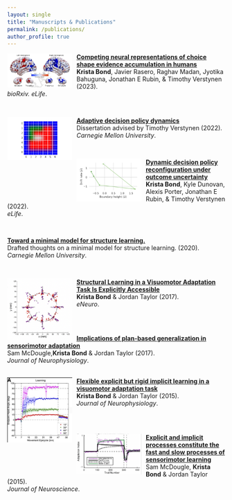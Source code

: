 ```yaml
---
layout: single
title: "Manuscripts & Publications"
permalink: /publications/
author_profile: true
---
```


<img align="left" src="/images/encoding_competition.png" width="150" style="margin-right:10px"/> <b>[Competing neural representations of choice shape evidence accumulation in humans](https://www.biorxiv.org/content/10.1101/2022.10.03.510668v1.full.pdf+html)</b> <br>
<b>Krista Bond</b>, Javier Rasero, Raghav Madan, Jyotika Bahuguna, Jonathan E Rubin, & Timothy Verstynen (2023).\
<i>bioRxiv.</i> <i> eLife</i>.



<br>

<img align="left" src="/files/final_block_animation.gif" width="150" style="margin-right:10px"/> <b>[Adaptive decision policy dynamics](https://www.cmu.edu/dietrich/psychology/cognitiveaxon/documents/bond_dissertation.pdf)</b> <br>
Dissertation advised by Timothy Verstynen (2022).\
<i>Carnegie Mellon University</i>.

<br>

<img align="left" src="/images/drift_bound_dynamic.png" width="150" style="margin-right:10px"/> <b>[Dynamic decision policy reconfiguration under outcome uncertainty](https://elifesciences.org/articles/65540)</b> <br>
<b>Krista Bond</b>, Kyle Dunovan, Alexis Porter, Jonathan E Rubin, & Timothy Verstynen (2022).\
<i>eLife</i>.


<br>


<!-- <img align="left" src="/files/final_block_animation.gif" width="150" style="margin-right:10px"/>  -->
<b>[Toward a minimal model for structure learning.](/files/bond_toward_minimal_SL.pdf)</b> <br>
Drafted thoughts on a minimal model for structure learning. (2020).\
<i>Carnegie Mellon University</i>.

<br>

<img align="left" src="/images/structured_priors.png" width="150" style="margin-right:10px"/> <b>[Structural Learning in a Visuomotor Adaptation Task Is Explicitly Accessible](https://www.ncbi.nlm.nih.gov/pmc/articles/PMC5572440)</b> <br>
<b>Krista Bond</b> & Jordan Taylor (2017).\
<i>eNeuro</i>.

<br>
<br>

<!-- <img align="left" src="/images/structured_priors.png" width="150" style="margin-right:10px"/>  -->
<b>[Implications of plan-based generalization in sensorimotor adaptation](https://pubmed.ncbi.nlm.nih.gov/28404830/)</b> <br>
Sam McDougle,<b>Krista Bond</b> & Jordan Taylor (2017).\
<i>Journal of Neurophysiology</i>.
<br>
<br>


<img align="left" src="/images/_flexible_rigid.png" width="150" style="margin-right:10px"/> <b>[Flexible explicit but rigid implicit learning in a visuomotor adaptation task](https://journals.physiology.org/doi/full/10.1152/jn.00009.2015)</b> <br>
<b>Krista Bond</b> & Jordan Taylor (2015).\
<i>Journal of Neurophysiology</i>.

<br>
<br>

<img align="left" src="/images/fast_slow.png" width="150" style="margin-right:10px"/> <b>[Explicit and implicit processes constitute the fast and slow processes of sensorimotor learning](https://www.jneurosci.org/content/35/26/9568)</b> <br>
Sam McDougle, <b>Krista Bond</b> & Jordan Taylor (2015).\
<i>Journal of Neuroscience</i>.
